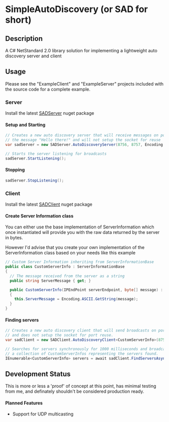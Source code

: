 # SimpleAutoDiscovery (or **SAD** for short)

## Description

A C# NetStandard 2.0 library solution for implementing a lightweight auto discovery server and client

## Usage

Please see the "ExampleClient" and "ExampleServer" projects included with the source code for a complete example.

### Server

Install the latest [SADServer](https://www.nuget.org/packages/SADServer) nuget package

#### Setup and Starting
```csharp
// Creates a new auto discovery server that will receive messages on port 8756, reply on port 8757 with the
// the message "Hello there!" and will not setup the socket for reuse
var sadServer = new SADServer.AutoDiscoveryServer(8756, 8757, Encoding.ASCII.GetBytes("Hello there!"), false);

// Starts the server listening for broadcasts
sadServer.StartListening();
```

#### Stopping
```csharp
sadServer.StopListening();
```


### Client

Install the latest [SADClient](https://www.nuget.org/packages/SADClient) nuget package

#### Create Server Information class
You can either use the base implementation of ServerInformation which once instantiated will provide you with the raw data returned by the server in bytes.

However I'd advise that you create your own implementation of the ServerInformation class based on your needs like this example
```csharp
// Custom Server Information inheriting from ServerInformationBase
public class CustomServerInfo : ServerInformationBase
{
  // The message received from the server as a string
  public string ServerMessage { get; }

  public CustomServerInfo(IPEndPoint serverEndpoint, byte[] message) : base(serverEndpoint, message)
  {
  	this.ServerMessage = Encoding.ASCII.GetString(message);
  }
}
```

#### Finding servers
```csharp
// Creates a new auto discovery client that will send broadcasts on port 8756, receive responses on port 8757,
// and does not setup the socket for port reuse.
var sadClient = new SADClient.AutoDiscoveryClient<CustomServerInfo>(8756, 8757, false);

// Searches for servers synchronously for 1000 milliseconds and broadcasts the message "Anyone" and returns
// a collection of CustomServerInfos representing the servers found.
IEnumerable<CustomServerInfo> servers = await sadClient.FindServersAsync(1000, Encoding.ASCII.GetBytes("Anyone?"));
```


## Development Status
This is more or less a 'proof' of concept at this point, has minimal testing from me, and definately shouldn't be considered production ready.

#### Planned Features
- Support for UDP multicasting
